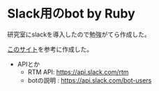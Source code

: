 # Slack用のbot by Ruby

研究室にslackを導入したので勉強がてら作成した。

[このサイト](http://studio-andy.hatenablog.com/entry/ruby-bot)を参考に作成した。

- APIとか
  - RTM API: https://api.slack.com/rtm
  - botの説明    : https://api.slack.com/bot-users
